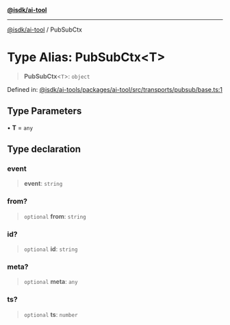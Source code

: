 [**@isdk/ai-tool**](../README.md)

***

[@isdk/ai-tool](../globals.md) / PubSubCtx

# Type Alias: PubSubCtx\<T\>

> **PubSubCtx**\<`T`\>: `object`

Defined in: [@isdk/ai-tools/packages/ai-tool/src/transports/pubsub/base.ts:1](https://github.com/isdk/ai-tool.js/blob/4ebf370aaec9c78535cb40ffc19656d7bddcb145/src/transports/pubsub/base.ts#L1)

## Type Parameters

• **T** = `any`

## Type declaration

### event

> **event**: `string`

### from?

> `optional` **from**: `string`

### id?

> `optional` **id**: `string`

### meta?

> `optional` **meta**: `any`

### ts?

> `optional` **ts**: `number`
